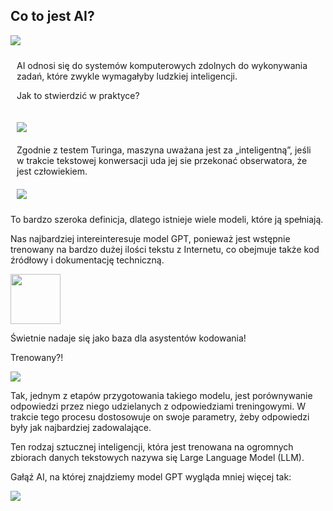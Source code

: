 ## Co to jest AI?
![](img/podzial-szt-inteligencji-wg-dalle.jpg)



<div class="row">
  <div class="column" style="flex:50%; padding: 10px;">
    AI odnosi się do systemów komputerowych zdolnych do wykonywania zadań, które zwykle wymagałyby ludzkiej inteligencji. 

Jak to stwierdzić w praktyce?
  </div>
  <div class="column" style="flex:50%; padding: 10px;">
    <img src="img/inteligencja.png">
  </div>
</div>





<div class="row">
  <div class="column" style="flex:50%; padding: 10px;">
    Zgodnie z testem Turinga, maszyna uważana jest za „inteligentną”, jeśli w trakcie tekstowej konwersacji uda jej sie przekonać obserwatora, że jest człowiekiem.
  </div>
  <div class="column" style="flex:50%; padding: 10px;">
    <img src="img/test-turinga.png">
  </div>
</div>



To bardzo szeroka definicja, dlatego istnieje wiele modeli, które ją spełniają.



Nas najbardziej intereinteresuje model GPT, ponieważ jest wstępnie trenowany na bardzo dużej ilości tekstu z Internetu, co obejmuje także kod źródłowy i dokumentację techniczną. 

<img src="img/openai.png" width="80">

Świetnie nadaje się jako baza dla asystentów kodowania!



Trenowany?!

![](img/trenowany.png)



Tak, jednym z etapów przygotowania takiego modelu, jest porównywanie odpowiedzi przez niego udzielanych z odpowiedziami treningowymi. W trakcie tego procesu dostosowuje on swoje parametry, żeby odpowiedzi były jak najbardziej zadowalające.



Ten rodzaj sztucznej inteligencji, która jest trenowana na ogromnych zbiorach danych tekstowych nazywa się Large Language Model (LLM).




Gałąź AI, na której znajdziemy model GPT wygląda mniej więcej tak: 



![](img/typy-ai.png)